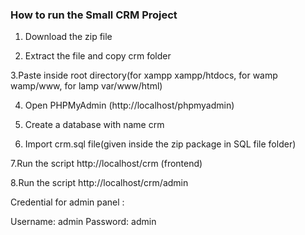 ### How to run the Small CRM  Project
1. Download the  zip file

2. Extract the file and copy crm folder

3.Paste inside root directory(for xampp xampp/htdocs, for wamp wamp/www, for lamp var/www/html)

4. Open PHPMyAdmin (http://localhost/phpmyadmin)

5. Create a database with name crm

6. Import crm.sql file(given inside the zip package in SQL file folder)

7.Run the script http://localhost/crm (frontend)

8.Run the script http://localhost/crm/admin 

Credential for admin panel :

Username: admin
Password: admin
